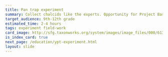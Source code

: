 ```yaml
---
title: Pan trap experiment
summary: Collect chalcids like the experts. Opportunity for Project Based Learning and Citizen Science. 
target_audience: 9th-12th grade
estimated_time: 2-4 hours
tags: experiment field-work
card_image: http://sfg.taxonworks.org/system/images/image_files/000/613/931/original/traps.jpg
is_index_card: true
next_page: /education/ypt-experiment.html
layout: slide
---
```



